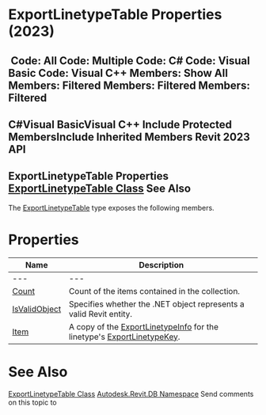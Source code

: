 # ExportLinetypeTable Properties (2023)

﻿
 Code: All Code: Multiple Code: C# Code: Visual Basic Code: Visual C++  Members: Show All Members: Filtered Members: Filtered Members: Filtered   
---  
C#Visual BasicVisual C++
Include Protected MembersInclude Inherited Members
Revit 2023 API  
---  
ExportLinetypeTable Properties  
[ExportLinetypeTable Class](136c6197-2f4c-5686-e70c-09cee48b71ad.md "ExportLinetypeTable Class") See Also  
---  
The [ExportLinetypeTable](136c6197-2f4c-5686-e70c-09cee48b71ad.md "ExportLinetypeTable Class") type exposes the following members.
# Properties
| Name | Description |
| --- | --- |
| --- | --- | --- |
| [Count](cdaf4c63-356d-f480-0a5f-3c660ec533f5.md "Count Property") | Count of the items contained in the collection. |
| [IsValidObject](48b9c4fa-fb58-de0a-3394-fe4605e24d6a.md "IsValidObject Property") | Specifies whether the .NET object represents a valid Revit entity. |
| [Item](46730a76-f14e-8993-9c0f-0782933cc5ef.md "Item Property") | A copy of the [ExportLinetypeInfo](f7ae5495-2fe3-02be-a803-873ab4b97aa6.md "ExportLinetypeInfo Class") for the linetype's [ExportLinetypeKey](7f67a1c8-cc9b-9b17-aa87-664657ee9d7d.md "ExportLinetypeKey Class"). |

# See Also
[ExportLinetypeTable Class](136c6197-2f4c-5686-e70c-09cee48b71ad.md "ExportLinetypeTable Class")
[Autodesk.Revit.DB Namespace](87546ba7-461b-c646-cbb1-2cb8f5bff8b2.md "Autodesk.Revit.DB Namespace")
Send comments on this topic to 